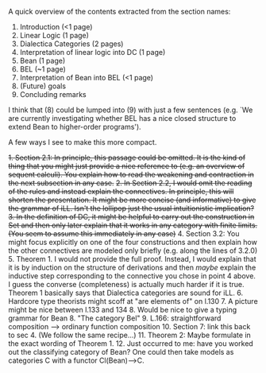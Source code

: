 A quick overview of the contents extracted from the section names:
1. Introduction (<1 page)
2. Linear Logic (1 page)
3. Dialectica Categories (2 pages)
4. Interpretation of linear logic into DC (1 page)
5. Bean (1 page)
6. BEL (~1 page)
7. Interpretation of Bean into BEL (<1 page)
8. (Future) goals 
9. Concluding remarks

I think that (8) could be lumped into (9) with just a few sentences (e.g. `We are currently investigating whether BEL has a nice closed structure to extend Bean to higher-order programs').


A few ways I see to make this more compact.

<s>1. Section 2.1: In principle, this passage could be omitted. It is the kind of thing that you might just provide a nice reference to (e.g. an overview of sequent calculi). You explain how to read the weakening and contraction in the next subsection in any case.</s>
<s>2. In Section 2.2, I would omit the reading of the rules and instead explain the connectives. In principle, this will shorten the presentation. It might be more concise (and informative) to give the grammar of iLL. Isn't the lollipop just the usual intuitionistic implication?</s>
<s>3. In the definition of DC, it might be helpful to carry out the construction in Set and then only later explain that it works in any category with finite limits. (You seem to assume this immediately in any case)</s>
4. Section 3.2: You might focus explicitly on one of the four constructions and then explain how the other connectives are modeled only briefly (e.g. along the lines of 3.2.0)
5. Theorem 1. I would not provide the full proof. Instead, I would explain that it is by induction on the structure of derivations and then *maybe* explain the inductive step corresponding to the connective you chose in point 4 above. I guess the converse (completeness) is actually much harder if it is true. Theorem 1 basically says that Dialectica categories are sound for iLL.
6. Hardcore type theorists might scoff at "are elements of" on l.130
7. A picture might be nice between l.133 and 134
8. Would be nice to give a typing grammar for Bean
8. "The category Bel"
9. L.166: straightforward composition --> ordinary function composition
10. Section 7: link this back to sec 4. (We follow the same recipe...)
11. Theorem 2: Maybe formulate in the exact wording of Theorem 1.
12. Just occurred to me: have you worked out the classifying category of Bean? One could then take models as categories C with a functor Cl(Bean)-->C.
